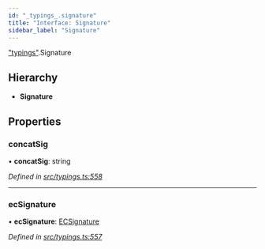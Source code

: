 ```yaml
---
id: "_typings_.signature"
title: "Interface: Signature"
sidebar_label: "Signature"
---
```


["typings"](../modules/_typings_.md).Signature

## Hierarchy

* **Signature**

## Properties

### concatSig

•  **concatSig**: string

*Defined in [src/typings.ts:558](https://github.com/trustlines-protocol/clientlib/blob/a897659/src/typings.ts#L558)*

___

### ecSignature

•  **ecSignature**: [ECSignature](_typings_.ecsignature.md)

*Defined in [src/typings.ts:557](https://github.com/trustlines-protocol/clientlib/blob/a897659/src/typings.ts#L557)*
